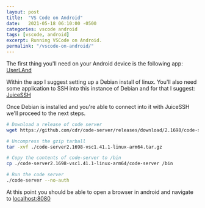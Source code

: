 ```yaml
---
layout: post
title:  "VS Code on Android"
date:   2021-05-18 06:10:00 -0500
categories: vscode android
tags: [vscode, android]
excerpt: Running VSCode on Android.
permalink: "/vscode-on-android/"
---
```


The first thing you'll need on your Android device is the following app:
[UserLAnd](https://play.google.com/store/apps/details?id=tech.ula)

Within the app I suggest setting up a Debian install of linux. You'll also need some application to SSH into this instance of Debian and for that I suggest:
[JuiceSSH](https://play.google.com/store/apps/details?id=com.sonelli.juicessh)

Once Debian is installed and you're able to connect into it with JuiceSSH we'll proceed to the next steps.

```sh
# Download a release of code server
wget https://github.com/cdr/code-server/releases/download/2.1698/code-server2.1698-vsc1.41.1-linux-arm64.tar.gz

# Uncompress the gzip tarball
tar -xvf ./code-server2.1698-vsc1.41.1-linux-arm64.tar.gz

# Copy the contents of code-server to /bin
cp ./code-server2.1698-vsc1.41.1-linux-arm64/code-server /bin

# Run the code server
./code-server --no-auth

```

At this point you should be able to open a browser in android and navigate to [localhost:8080](http://localhost:8080)